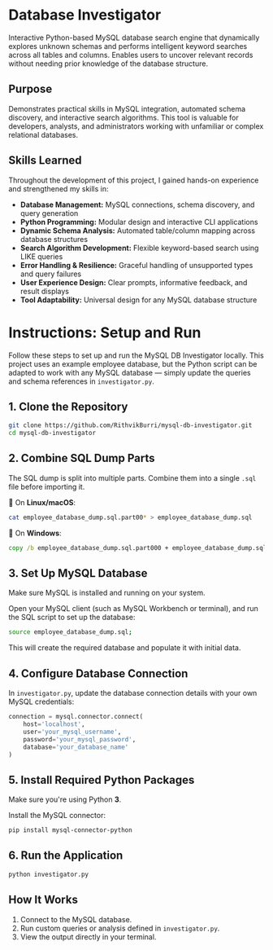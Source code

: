 # Database Investigator
Interactive Python-based MySQL database search engine that dynamically explores unknown schemas and performs intelligent keyword searches across all tables and columns. Enables users to uncover relevant records without needing prior knowledge of the database structure.

## Purpose
Demonstrates practical skills in MySQL integration, automated schema discovery, and interactive search algorithms. This tool is valuable for developers, analysts, and administrators working with unfamiliar or complex relational databases.

## Skills Learned
Throughout the development of this project, I gained hands-on experience and strengthened my skills in:

* **Database Management:** MySQL connections, schema discovery, and query generation  
* **Python Programming:** Modular design and interactive CLI applications  
* **Dynamic Schema Analysis:** Automated table/column mapping across database structures  
* **Search Algorithm Development:** Flexible keyword-based search using LIKE queries  
* **Error Handling & Resilience:** Graceful handling of unsupported types and query failures  
* **User Experience Design:** Clear prompts, informative feedback, and result displays  
* **Tool Adaptability:** Universal design for any MySQL database structure  



# Instructions: Setup and Run

Follow these steps to set up and run the MySQL DB Investigator locally.
This project uses an example employee database, but the Python script can be adapted to work with any MySQL database — simply update the queries and schema references in `investigator.py`.

## 1. Clone the Repository

```bash
git clone https://github.com/RithvikBurri/mysql-db-investigator.git
cd mysql-db-investigator
```

## 2. Combine SQL Dump Parts

The SQL dump is split into multiple parts. Combine them into a single `.sql` file before importing it.

🔹 On **Linux/macOS**:

```bash
cat employee_database_dump.sql.part00* > employee_database_dump.sql
```

🔹 On **Windows**:

```cmd
copy /b employee_database_dump.sql.part000 + employee_database_dump.sql.part001 + employee_database_dump.sql.part002 + employee_database_dump.sql.part003 + employee_database_dump.sql.part004 + employee_database_dump.sql.part005 + employee_database_dump.sql.part006 employee_database_dump.sql
```

## 3. Set Up MySQL Database

Make sure MySQL is installed and running on your system.

Open your MySQL client (such as MySQL Workbench or terminal), and run the SQL script to set up the database:

```bash
source employee_database_dump.sql;
```

This will create the required database and populate it with initial data.

## 4. Configure Database Connection

In `investigator.py`, update the database connection details with your own MySQL credentials:

```python
connection = mysql.connector.connect(
    host='localhost',
    user='your_mysql_username',
    password='your_mysql_password',
    database='your_database_name'
)
```

## 5. Install Required Python Packages

Make sure you're using Python **3**.

Install the MySQL connector:

```bash
pip install mysql-connector-python
```

## 6. Run the Application

```bash
python investigator.py
```

## How It Works

1. Connect to the MySQL database.
2. Run custom queries or analysis defined in `investigator.py`.
3. View the output directly in your terminal.
